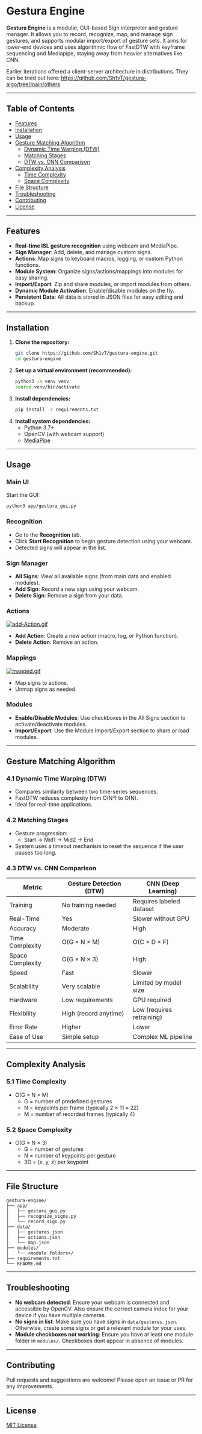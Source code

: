 # Gestura Engine

**Gestura Engine** is a modular, GUI-based Sign interpreter and gesture manager. It allows you to record, recognize, map, and manage sign gestures, and supports modular import/export of gesture sets. It aims for lower-end devices and uses algorithmic flow of FastDTW with keyframe sequencing and Mediapipe, staying away from heavier alternatives like CNN.  

Earlier iterations offered a client-server architecture in distributions. They can be tried out here: https://github.com/Sh1vT/gestura-algo/tree/main/others

---

## Table of Contents
- [Features](#features)
- [Installation](#installation)
- [Usage](#usage)
- [Gesture Matching Algorithm](#gesture-matching-algorithm)
  - [Dynamic Time Warping (DTW)](#dynamic-time-warping-dtw)
  - [Matching Stages](#matching-stages)
  - [DTW vs. CNN Comparison](#dtw-vs-cnn-comparison)
- [Complexity Analysis](#complexity-analysis)
  - [Time Complexity](#time-complexity)
  - [Space Complexity](#space-complexity)
- [File Structure](#file-structure)
- [Troubleshooting](#troubleshooting)
- [Contributing](#contributing)
- [License](#license)

---

## Features
- **Real-time ISL gesture recognition** using webcam and MediaPipe.
- **Sign Manager**: Add, delete, and manage custom signs.
- **Actions**: Map signs to keyboard macros, logging, or custom Python functions.
- **Module System**: Organize signs/actions/mappings into modules for easy sharing.
- **Import/Export**: Zip and share modules, or import modules from others.
- **Dynamic Module Activation**: Enable/disable modules on the fly.
- **Persistent Data**: All data is stored in JSON files for easy editing and backup.

---

## Installation
1. **Clone the repository:**
   ```bash
   git clone https://github.com/Sh1vT/gestura-engine.git
   cd gestura-engine
   ```
2. **Set up a virtual environment (recommended):**
   ```bash
   python3 -m venv venv
   source venv/bin/activate
   ```
3. **Install dependencies:**
   ```bash
   pip install -r requirements.txt
   ```
4. **Install system dependencies:**
   - Python 3.7+
   - OpenCV (with webcam support)
   - [MediaPipe](https://github.com/google-ai-edge/mediapipe)

---

## Usage
### Main UI
Start the GUI:
```bash
python3 app/gestura_gui.py
```
### Recognition
- Go to the **Recognition** tab.
- Click **Start Recognition** to begin gesture detection using your webcam.
- Detected signs will appear in the list.

### Sign Manager

- **All Signs**: View all available signs (from main data and enabled modules).
- **Add Sign**: Record a new sign using your webcam.
- **Delete Sign**: Remove a sign from your data.

### Actions
[![add-Action.gif](https://i.postimg.cc/q76x7f96/add-Action.gif)](https://postimg.cc/yJBZfG67)
- **Add Action**: Create a new action (macro, log, or Python function).
- **Delete Action**: Remove an action.

### Mappings
[![mapped.gif](https://i.postimg.cc/3RgjgXrK/mapped.gif)](https://postimg.cc/8JzrGrr3)
- Map signs to actions.
- Unmap signs as needed.

### Modules
- **Enable/Disable Modules**: Use checkboxes in the All Signs section to activate/deactivate modules.
- **Import/Export**: Use the Module Import/Export section to share or load modules.

---

## Gesture Matching Algorithm

### 4.1 Dynamic Time Warping (DTW)
- Compares similarity between two time-series sequences.
- FastDTW reduces complexity from O(N²) to O(N).
- Ideal for real-time applications.

### 4.2 Matching Stages
- Gesture progression:
  - Start → Mid1 → Mid2 → End
- System uses a timeout mechanism to reset the sequence if the user pauses too long.

### 4.3 DTW vs. CNN Comparison
| Metric           | Gesture Detection (DTW) | CNN (Deep Learning) |
|------------------|------------------------|---------------------|
| Training         | No training needed      | Requires labeled dataset |
| Real-Time        | Yes                    | Slower without GPU  |
| Accuracy         | Moderate               | High                |
| Time Complexity  | O(G × N × M)           | O(C × D × F)        |
| Space Complexity | O(G × N × 3)           | High                |
| Speed            | Fast                   | Slower              |
| Scalability      | Very scalable          | Limited by model size |
| Hardware         | Low requirements        | GPU required        |
| Flexibility      | High (record anytime)  | Low (requires retraining) |
| Error Rate       | Higher                 | Lower               |
| Ease of Use      | Simple setup           | Complex ML pipeline |

---

## Complexity Analysis

### 5.1 Time Complexity
- O(G × N × M)
  - G = number of predefined gestures
  - N = keypoints per frame (typically 2 × 11 = 22)
  - M = number of recorded frames (typically 4)

### 5.2 Space Complexity
- O(G × N × 3)
  - G = number of gestures
  - N = number of keypoints per gesture
  - 3D = (x, y, z) per keypoint

---

## File Structure
```
gestura-engine/
├── app/
│   ├── gestura_gui.py
│   ├── recognize_signs.py
│   └── record_sign.py
├── data/
│   ├── gestures.json
│   ├── actions.json
│   └── map.json
├── modules/
│   └── <module folders>/
├── requirements.txt
└── README.md
```

---

## Troubleshooting
- **No webcam detected**: Ensure your webcam is connected and accessible by OpenCV. Also ensure the correct camera index for your device if you have multiple cameras.
- **No signs in list**: Make sure you have signs in `data/gestures.json`. Otherwise, create some signs or get a relevant module for your uses.
- **Module checkboxes not working**: Ensure you have at least one module folder in `modules/`. Checkboxes dont appear in absence of modules.

---

## Contributing
Pull requests and suggestions are welcome! Please open an issue or PR for any improvements.

---

## License
[MIT License](LICENSE)

